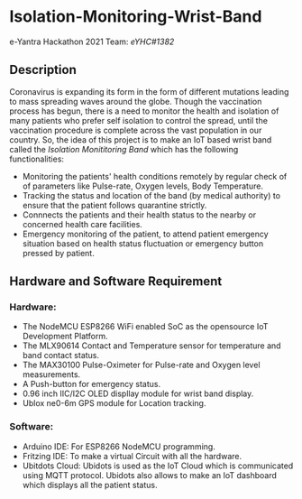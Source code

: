 # **Isolation-Monitoring-Wrist-Band**
e-Yantra Hackathon 2021 Team: *eYHC#1382*
## Description
Coronavirus is expanding its form in the form of different mutations leading to mass spreading waves around the globe. Though the vaccination process has begun, there is a need to monitor the health and isolation of many patients who prefer self isolation to control the spread, until the vaccination procedure is complete across the vast population in our country. So, the idea of this project is to make an IoT based wrist band called the *Isolation Monititoring Band* which has the following functionalities:
* Monitoring the patients' health conditions remotely by regular check of of parameters like Pulse-rate, Oxygen levels, Body Temperature.
* Tracking the status and location of the band (by medical authority) to ensure that the patient follows quarantine strictly.
* Connnects the patients and their health status to the nearby or concerned health care facilities.
* Emergency monitoring of the patient, to attend patient emergency situation based on health status fluctuation or emergency button pressed by patient.
## Hardware and Software Requirement
### Hardware:
* The NodeMCU ESP8266 WiFi enabled SoC as the opensource IoT Development Platform.
* The MLX90614 Contact and Temperature sensor for temperature and band contact status.
* The MAX30100 Pulse-Oximeter for Pulse-rate and Oxygen level measurements.
* A Push-button for emergency status.
* 0.96 inch IIC/I2C OLED displlay module for wrist band display.
* Ublox ne0-6m GPS module for Location tracking.
### Software:
* Arduino IDE: For ESP8266 NodeMCU programming.
* Fritzing IDE: To make a virtual Circuit with all the hardware.
* Ubitdots Cloud: Ubidots is used as the IoT Cloud which is communicated using MQTT protocol. Ubidots also allows to make an IoT dashboard which displays all the patient status.
